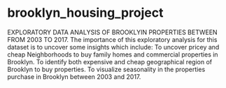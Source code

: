 # brooklyn_housing_project
EXPLORATORY DATA ANALYSIS OF BROOKLYIN PROPERTIES BETWEEN FROM 2003 TO 2017.
The importance of this exploratory analysis for this dataset is to uncover some insights which include:
To uncover pricey and cheap Neighborhoods to buy family homes and commercial properties in Brooklyn. To identify both expensive and cheap geographical region of Brooklyn to buy properties. To visualize seasonality in the properties purchase in Brooklyn between 2003 and 2017.
